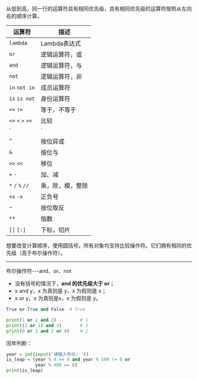 从低到高，同一行的运算符具有相同优先级，具有相同优先级的运算符按照从左向右的顺序计算。

| 运算符            | 描述             |
| ----------------- | ---------------- |
| `lambda`          | Lambda表达式     |
| `or`              | 逻辑运算符，或   |
| `and`             | 逻辑运算符，与   |
| `not`             | 逻辑运算符，非   |
| `in` `not in`     | 成员运算符       |
| `is`  `is not`    | 身份运算符       |
| `==` `!=`         | 等于，不等于     |
| `<=` `<` `>` `>=` | 比较             |
| `|`               | 按位或           |
| `^`               | 按位异或         |
| `&`               | 按位与           |
| `>>` `<<`         | 移位             |
| `+` `-`           | 加、减           |
| `*` `/` `%` `//`  | 乘，除，模，整除 |
| `+x` `-x`         | 正负号           |
| `~`               | 按位取反         |
| `**`              | 指数             |
| `[]` `[:]`        | 下标，切片       |

想要改变计算顺序，使用圆括号。所有对象均支持比较操作符。它们拥有相同的优先级（高于布尔操作符）。

***

布尔操作符---and、or、not

* 没有括号的情况下，**and 的优先级大于 or**；
* x and y，x 为真则是 y，x 为假则是 x；
* x or y，x 为真则是x，x 为假则是 y。

```python
True or True and False	# True
```

```python
print(1 or 2 and 3)			# 1
print((1 or 2) and 3)		# 3
print(0 or 1 and 2 or 0)	# 2
```

闰年判断：

```python
year = int(input('请输入年份: '))
is_leap = (year % 4 == 0 and year % 100 != 0 or
           year % 400 == 0)
print(is_leap)
```

